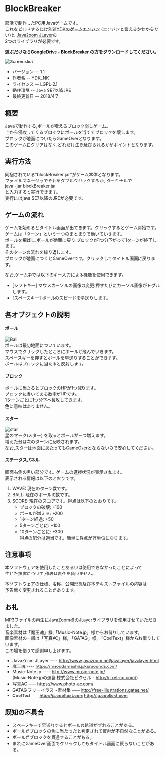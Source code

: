 # BlockBreaker
部活で制作したPC用Javaゲームです。  
これをビルドするには別途[YDKのゲームエンジン](https://github.com/ydk-nk/SimpleGameFramework) (エンジンと言えるかわからない)と
[JavaZoom JLayer](http://www.javazoom.net/javalayer/javalayer.html)の  
2つのライブラリが必要です。  
  
**遊ぶだけなら[GoogleDrive - BlockBreaker](https://drive.google.com/drive/folders/1AJAGSFdX3n3XmBeBeH5ZCQFZIw4WAhf1?usp=sharing)
の方をダウンロードしてください。**

![Screenshot](https://user-images.githubusercontent.com/33191176/38160887-69fb2e30-34ff-11e8-8a68-d6b9a2239be4.png)

* バージョン -- 1.1  
* 作者名 -- YDK_NK  
* ライセンス -- LGPL-2.1  
* 動作環境 -- Java SE7以降JRE  
* 最終更新日 -- 2018/4/7  

## 概要
  Javaで動作する,ボールが増えるブロック崩しゲーム。  
  上から侵攻してくるブロックにボールを当ててブロックを壊します。  
  ブロックが地面についたらGameOverとなります。  
  このゲームにクリアはなく,どれだけ生き延びられるかがポイントとなります。  

## 実行方法
  同梱されている"blockBreaker.jar"がゲーム本体となります。  
  ファイルマネージャでそれをダブルクリックするか, ターミナルで  
          java -jar blockBreaker.jar  
  と入力すると実行できます。  
  実行にはjava SE7以降のJREが必要です。  


## ゲームの流れ
  ゲームを始めるとタイトル画面が出てきます。クリックするとゲーム開始です。  
  ゲームは「ターン」という一つのまとまりで動いていきます。  
  ボールを飛ばし,ボールが地面に戻り,ブロックが1つ分下がって1ターンが終了します。  
  そのターンの流れを繰り返します。  
  ブロックが地面につくとGameOverです。クリックしてタイトル画面に戻ります。  
  
  なお,ゲーム中では以下のキー入力による機能を使用できます。
  * [シフトキー]  マウスカーソルの画像の変更:押すたびにカーソル画像がトグルします。
  * [スペースキー] ボールのスピードを早送りします。

## 各オブジェクトの説明
#### ボール
  ![Ball](../myGame/resources/ball.png)  
  ボールは最初地面についています。  
  マウスでクリックしたところにボールが飛んでいきます。  
  スペースキーを押すとボールを早送りすることができます。  
  ボールはブロックに当たると反射します。  

#### ブロック
  ボールに当たるとブロックのHPが1つ減ります。  
  ブロックに書いてある数字がHPです。  
  1ターンごとに1つ分下へ侵攻してきます。  
  色に意味はありません。
  
#### スター
  ![star](../myGame/resources/bonusPanel.png)  
  星のマーク(スター) を取るとボールが一つ増えます。  
  増えた分は次のターンに反映されます。  
  なお,スターは地面にあたってもGameOverとならないので安心してください。  

#### ステータスパネル
  画面右側の黒い部分です。ゲームの進捗状況が表示されます。  
  表示される情報は以下のとおりです。  
  1. WAVE:  現在のターン数です。  
  1. BALL:  現在のボールの数です。  
  1. SCORE: 現在のスコアです。得点は以下のとおりです。  
      * ブロックの破壊: +100  
      * ボールが増える: +200  
      * 1ターン経過:    +50  
      * 5ターンごとに:  +100  
      * 10ターンごとに: +300  
    得点の配分は適当です。簡単に得点が万単位になります。  

## 注意事項
  本ソフトウェアを使用したことあるいは使用できなかったことによって  
  生じた損害について,作者は責任を負いません。  
	
  本ソフトウェアの仕様、名称、公開形態及び本テキストファイルの内容は  
  予告無く変更されることがあります。  

## お礼
  MP3ファイルの再生にJavaZoom様のJLayerライブラリを使用させていただきました。  
  音楽素材は「魔王魂」様,「Music-Note.jp」様からお借りしています。  
  画像素材の一部は「写真AC」様, 「GATAG」様, 「CoolText」様からお借りしています。  
  この場を借りて感謝申し上げます。
   * JavaZoom JLayer ----  http://www.javazoom.net/javalayer/javalayer.html
   * 魔王魂          ----  https://maoudamashii.jokersounds.com/ 
   * Music-Note.jp   ----  http://www.music-note.jp/  
     (Music-Note.jpの運営:株式会社ピクセル - http://pixel-co.com/)  
   * 写真AC          ----  https://www.photo-ac.com/  
   * GATAG フリーイラスト素材集 ---- http://free-illustrations.gatag.net/  
   * CoolText ----http://ja.cooltext.com http://ja.cooltext.com

## 既知の不具合
  * スペースキーで早送りするとボールの軌道がずれることがある。  
  * ボールがブロックの角に当たったと判定されて反射が不自然なことがある。  
  * ボールがブロックを貫通することがある。  
  * まれにGameOver画面でクリックしてもタイトル画面に戻らないことがある。  

